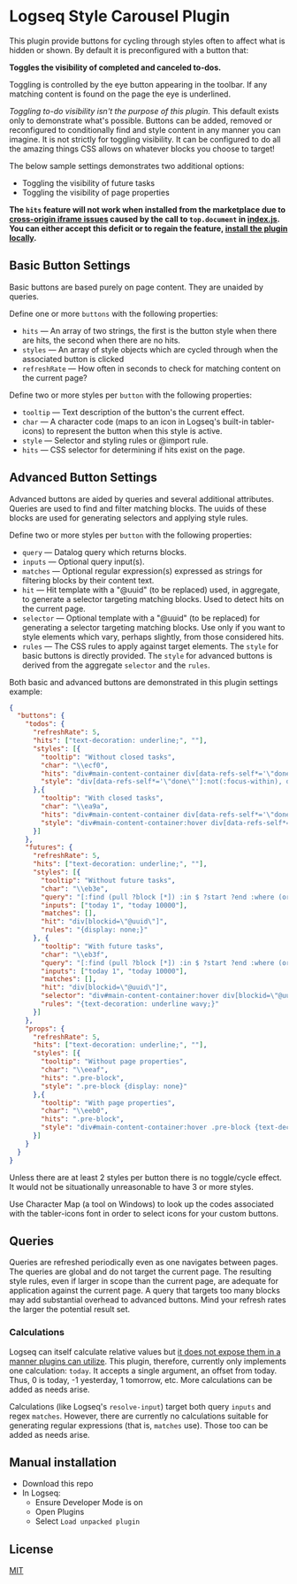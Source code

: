 # Logseq Style Carousel Plugin

This plugin provide buttons for cycling through styles often to affect what is hidden or shown.  By default it is preconfigured with a button that:

**Toggles the visibility of completed and canceled to-dos.**

Toggling is controlled by the eye button appearing in the toolbar.  If any matching content is found on the page the eye is underlined.

*Toggling to-do visibility isn't the purpose of this plugin.*  This default exists only to demonstrate what's possible.  Buttons can be added, removed or reconfigured to conditionally find and style content in any manner you can imagine.  It is not strictly for toggling visibility.  It can be configured to do all the amazing things CSS allows on whatever blocks you choose to target!

The below sample settings demonstrates two additional options:
* Toggling the visibility of future tasks
* Toggling the visibility of page properties

**The `hits` feature will not work when installed from the marketplace due to [cross-origin iframe issues](https://discuss.logseq.com/t/need-help-resolving-a-plugin-issue-regarding-cross-frame-origin/5750) caused by the call to `top.document` in [index.js](index.js).  You can either accept this deficit or to regain the feature, [install the plugin locally](#manual-installation).**

## Basic Button Settings

Basic buttons are based purely on page content.  They are unaided by queries.

Define one or more `buttons` with the following properties:
* `hits` — An array of two strings, the first is the button style when there are hits, the second when there are no hits.
* `styles` — An array of style objects which are cycled through when the associated button is clicked
* `refreshRate` — How often in seconds to check for matching content on the current page?

Define two or more styles per `button` with the following properties:
* `tooltip` — Text description of the button's the current effect.
* `char` — A character code (maps to an icon in Logseq's built-in tabler-icons) to represent the button when this style is active.
* `style` — Selector and styling rules or @import rule.
* `hits` — CSS selector for determining if hits exist on the page.

## Advanced Button Settings

Advanced buttons are aided by queries and several additional attributes.  Queries are used to find and filter matching blocks.  The uuids of these blocks are used for generating selectors and applying style rules.

Define two or more styles per `button` with the following properties:
* `query` — Datalog query which returns blocks.
* `inputs` — Optional query input(s).
* `matches` — Optional regular expression(s) expressed as strings for filtering blocks by their content text.
* `hit` — Hit template with a "@uuid" (to be replaced) used, in aggregate, to generate a selector targeting matching blocks.  Used to detect hits on the current page.
* `selector` — Optional template with a "@uuid" (to be replaced) for generating a selector targeting matching blocks.  Use only if you want to style elements which vary, perhaps slightly, from those considered hits.
* `rules` — The CSS rules to apply against target elements.  The `style` for basic buttons is directly provided.  The `style` for advanced buttons is derived from the aggregate `selector` and the `rules`.

Both basic and advanced buttons are demonstrated in this plugin settings example:

```json
{
  "buttons": {
    "todos": {
      "refreshRate": 5,
      "hits": ["text-decoration: underline;", ""],
      "styles": [{
        "tooltip": "Without closed tasks",
        "char": "\\ecf0",
        "hits": "div#main-content-container div[data-refs-self*='\"done\"'], div#main-content-container div[data-refs-self*='\"canceled\"']",
        "style": "div[data-refs-self*='\"done\"']:not(:focus-within), div[data-refs-self*='\"canceled\"']:not(:focus-within) {display: none;}"
      },{
        "tooltip": "With closed tasks",
        "char": "\\ea9a",
        "hits": "div#main-content-container div[data-refs-self*='\"done\"'], div#main-content-container div[data-refs-self*='\"canceled\"']",
        "style": "div#main-content-container:hover div[data-refs-self*='\"done\"'] span.inline, div#main-content-container:hover div[data-refs-self*='\"canceled\"'] span.inline {text-decoration: underline wavy;}"
      }]
    },
    "futures": {
      "refreshRate": 5,
      "hits": ["text-decoration: underline;", ""],
      "styles": [{
        "tooltip": "Without future tasks",
        "char": "\\eb3e",
        "query": "[:find (pull ?block [*]) :in $ ?start ?end :where (or [?block :block/scheduled ?d] [?block :block/deadline ?d]) [(> ?d ?start)] [(< ?d ?end)]]",
        "inputs": ["today 1", "today 10000"],
        "matches": [],
        "hit": "div[blockid=\"@uuid\"]",
        "rules": "{display: none;}"
      }, {
        "tooltip": "With future tasks",
        "char": "\\eb3f",
        "query": "[:find (pull ?block [*]) :in $ ?start ?end :where (or [?block :block/scheduled ?d] [?block :block/deadline ?d]) [(> ?d ?start)] [(< ?d ?end)]]",
        "inputs": ["today 1", "today 10000"],
        "matches": [],
        "hit": "div[blockid=\"@uuid\"]",
        "selector": "div#main-content-container:hover div[blockid=\"@uuid\"]",
        "rules": "{text-decoration: underline wavy;}"
      }]
    },
    "props": {
      "refreshRate": 5,
      "hits": ["text-decoration: underline;", ""],
      "styles": [{
        "tooltip": "Without page properties",
        "char": "\\eeaf",
        "hits": ".pre-block",
        "style": ".pre-block {display: none}"
      },{
        "tooltip": "With page properties",
        "char": "\\eeb0",
        "hits": ".pre-block",
        "style": "div#main-content-container:hover .pre-block {text-decoration: underline wavy;}"
      }]
    }
  }
}
```

Unless there are at least 2 styles per button there is no toggle/cycle effect.  It would not be situationally unreasonable to have 3 or more styles.

Use Character Map (a tool on Windows) to look up the codes associated with the tabler-icons font in order to select icons for your custom buttons.

## Queries

Queries are refreshed periodically even as one navigates between pages.  The queries are global and do not target the current page.  The resulting style rules, even if larger in scope than the current page, are adequate for application against the current page.  A query that targets too many blocks may add substantial overhead to advanced buttons.  Mind your refresh rates the larger the potential result set.

### Calculations

Logseq can itself calculate relative values but [it does not expose them in a manner plugins can utilize](https://discuss.logseq.com/t/support-relative-values-e-g-resolve-input-in-plugin-queries/6010).  This plugin, therefore, currently only implements one calculation: `today`.  It accepts a single argument, an offset from today.  Thus, 0 is today, -1 yesterday, 1 tomorrow, etc.  More calculations can be added as needs arise.

Calculations (like Logseq's `resolve-input`) target both query `inputs` and regex `matches`.  However, there are currently no calculations suitable for generating regular expressions (that is, `matches` use).  Those too can be added as needs arise.

## Manual installation
* Download this repo
* In Logseq:
  * Ensure Developer Mode is on
  * Open Plugins
  * Select `Load unpacked plugin`

## License
[MIT](./LICENSE.md)

